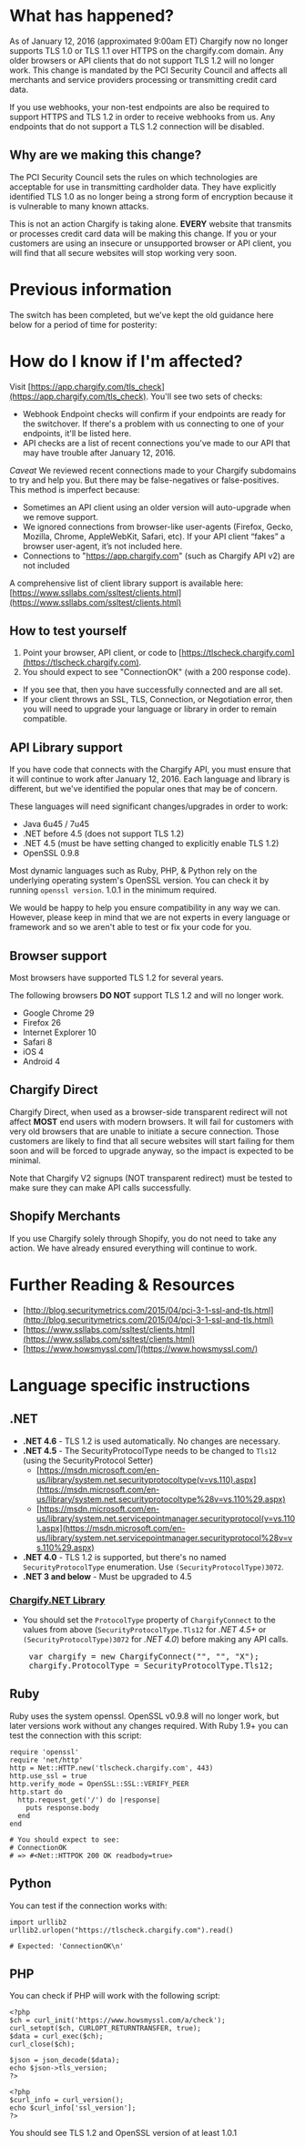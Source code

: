 # What has happened?

As of January 12, 2016 (approximated 9:00am ET) Chargify now no longer supports TLS 1.0 or TLS 1.1 over HTTPS on the chargify.com domain.  Any older browsers or API clients that do not support TLS 1.2 will no longer work.  This change is mandated by the PCI Security Council and affects all merchants and service providers processing or transmitting credit card data.

If you use webhooks, your non-test endpoints are also be required to support HTTPS and TLS 1.2 in order to receive webhooks from us.  Any endpoints that do not support a TLS 1.2 connection will be disabled.

## Why are we making this change?

The PCI Security Council sets the rules on which technologies are acceptable for use in transmitting cardholder data.  They have explicitly identified TLS 1.0 as no longer being a strong form of encryption because it is vulnerable to many known attacks.

This is not an action Chargify is taking alone. **EVERY** website that transmits or processes credit card data will be making this change.  If you or your customers are using an insecure or unsupported browser or API client, you will find that all secure websites will stop working very soon.

# Previous information

The switch has been completed, but we've kept the old guidance here below for a period of time for posterity:

# How do I know if I'm affected?

Visit [https://app.chargify.com/tls_check](https://app.chargify.com/tls_check).  You'll see two sets of checks:

* Webhook Endpoint checks will confirm if your endpoints are ready for the switchover.  If there's a problem with us connecting to one of your endpoints, it'll be listed here.
* API checks are a list of recent connections you've made to our API that may have trouble after January 12, 2016.

*Caveat* We reviewed recent connections made to your Chargify subdomains to try and help you.  But there may be false-negatives or false-positives.  This method is imperfect because:

* Sometimes an API client using an older version will auto-upgrade when we remove support.
* We ignored connections from browser-like user-agents (Firefox, Gecko, Mozilla, Chrome, AppleWebKit, Safari, etc).  If your API client “fakes” a browser user-agent, it’s not included here.
* Connections to "https://app.chargify.com" (such as Chargify API v2) are not included

A comprehensive list of client library support is available here: [https://www.ssllabs.com/ssltest/clients.html](https://www.ssllabs.com/ssltest/clients.html)

## How to test yourself

1. Point your browser, API client, or code to [https://tlscheck.chargify.com](https://tlscheck.chargify.com).  
2. You should expect to see "ConnectionOK" (with a 200 response code).  
  * If you see that, then you have successfully connected and are all set.  
  * If your client throws an SSL, TLS, Connection, or Negotiation error, then you will need to upgrade your language or library in order to remain compatible.

## API Library support

If you have code that connects with the Chargify API, you must ensure that it will continue to work after January 12, 2016.  Each language and library is different, but we've identified the popular ones that may be of concern.  

These languages will need significant changes/upgrades in order to work:

* Java 6u45 / 7u45
* .NET before 4.5 (does not support TLS 1.2)
* .NET 4.5 (must be have setting changed to explicitly enable TLS 1.2)
* OpenSSL 0.9.8

Most dynamic languages such as Ruby, PHP, & Python rely on the underlying operating system's OpenSSL version.  You can check it by running `openssl version`.  1.0.1 in the minimum required.

We would be happy to help you ensure compatibility in any way we can.  However, please keep in mind that we are not experts in every language or framework and so we aren't able to test or fix your code for you.

## Browser support

Most browsers have supported TLS 1.2 for several years.  

The following browsers **DO NOT** support TLS 1.2 and will no longer work.

* Google Chrome 29
* Firefox 26
* Internet Explorer 10
* Safari 8
* iOS 4
* Android 4

## Chargify Direct

Chargify Direct, when used as a browser-side transparent redirect will not affect **MOST** end users with modern browsers. It will fail for customers with very old browsers that are unable to initiate a secure connection.  Those customers are likely to find that all secure websites will start failing for them soon and will be forced to upgrade anyway, so the impact is expected to be minimal.

Note that Chargify V2 signups (NOT transparent redirect) must be tested to make sure they can make API calls successfully.

## Shopify Merchants

If you use Chargify solely through Shopify, you do not need to take any action. We have already ensured everything will continue to work.


# Further Reading & Resources

* [http://blog.securitymetrics.com/2015/04/pci-3-1-ssl-and-tls.html](http://blog.securitymetrics.com/2015/04/pci-3-1-ssl-and-tls.html)
* [https://www.ssllabs.com/ssltest/clients.html](https://www.ssllabs.com/ssltest/clients.html)
* [https://www.howsmyssl.com/](https://www.howsmyssl.com/)

# <a name="language-specific-instructions"></a>Language specific instructions

## .NET

* **.NET 4.6** -  TLS 1.2 is used automatically.  No changes are necessary.
* **.NET 4.5** - The SecurityProtocolType needs to be changed to `Tls12` (using the SecurityProtocol Setter)
  * [https://msdn.microsoft.com/en-us/library/system.net.securityprotocoltype(v=vs.110).aspx](https://msdn.microsoft.com/en-us/library/system.net.securityprotocoltype%28v=vs.110%29.aspx)
  * [https://msdn.microsoft.com/en-us/library/system.net.servicepointmanager.securityprotocol(v=vs.110).aspx](https://msdn.microsoft.com/en-us/library/system.net.servicepointmanager.securityprotocol%28v=vs.110%29.aspx)
* **.NET 4.0** - TLS 1.2 is supported, but there's no named `SecurityProtocolType` enumeration. Use `(SecurityProtocolType)3072`.
* **.NET 3 and below** - Must be upgraded to 4.5

### [Chargify.NET Library](https://github.com/kfrancis/chargify-dot-net)

* You should set the `ProtocolType` property of `ChargifyConnect` to the values from above (`SecurityProtocolType.Tls12` for _.NET 4.5+_ or `(SecurityProtocolType)3072` for _.NET 4.0_) before making any API calls.

<pre>
    var chargify = new ChargifyConnect("<your chargify url>", "<your api key>", "X");
    chargify.ProtocolType = SecurityProtocolType.Tls12;
</pre>

## Ruby

Ruby uses the system openssl.  OpenSSL v0.9.8 will no longer work, but later versions work without any changes required.  With Ruby 1.9+ you can test the connection with this script:

    require 'openssl'
    require 'net/http'
    http = Net::HTTP.new('tlscheck.chargify.com', 443)
    http.use_ssl = true
    http.verify_mode = OpenSSL::SSL::VERIFY_PEER
    http.start do
      http.request_get('/') do |response|
        puts response.body
      end
    end

    # You should expect to see:
    # ConnectionOK
    # => #<Net::HTTPOK 200 OK readbody=true>


## Python

You can test if the connection works with:

    import urllib2
    urllib2.urlopen("https://tlscheck.chargify.com").read()

    # Expected: 'ConnectionOK\n'

## PHP

You can check if PHP will work with the following script:

    <?php
    $ch = curl_init('https://www.howsmyssl.com/a/check');
    curl_setopt($ch, CURLOPT_RETURNTRANSFER, true);
    $data = curl_exec($ch);
    curl_close($ch);

    $json = json_decode($data);
    echo $json->tls_version;
    ?>

    <?php    
    $curl_info = curl_version();
    echo $curl_info['ssl_version'];
    ?>

You should see TLS 1.2 and OpenSSL version of at least 1.0.1
